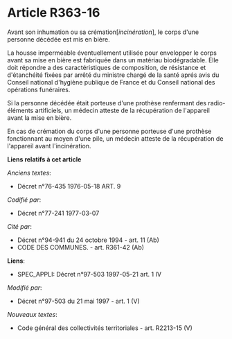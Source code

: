 # Article R363-16

Avant son inhumation ou sa crémation[*incinération*], le corps d'une personne décédée est mis en bière.

La housse imperméable éventuellement utilisée pour envelopper le corps avant sa mise en bière est fabriquée dans un matériau
biodégradable. Elle doit répondre a des caractéristiques de composition, de résistance et d'étanchéité fixées par arrêté du
ministre chargé de la santé aprés avis du Conseil national d'hygiène publique de France et du Conseil national des opérations
funéraires.

Si la personne décédée était porteuse d'une prothèse renfermant des radio-éléments artificiels, un médecin atteste de la
récupération de l'appareil avant la mise en bière.

En cas de crémation du corps d'une personne porteuse d'une prothèse fonctionnant au moyen d'une pile, un médecin atteste de
la récupération de l'appareil avant l'incinération.

**Liens relatifs à cet article**

_Anciens textes_:

  - Décret n°76-435 1976-05-18 ART. 9

_Codifié par_:

  - Décret n°77-241 1977-03-07

_Cité par_:

  - Décret n°94-941 du 24 octobre 1994 - art. 11 (Ab)
  - CODE DES COMMUNES. - art. R361-42 (Ab)

**Liens**:

  - SPEC_APPLI: Décret n°97-503 1997-05-21 art. 1 IV

_Modifié par_:

  - Décret n°97-503 du 21 mai 1997 - art. 1 (V)

_Nouveaux textes_:

  - Code général des collectivités territoriales - art. R2213-15 (V)
